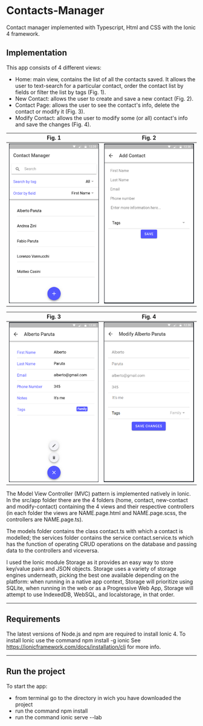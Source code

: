 # Contacts-Manager

Contact manager implemented with Typescript, Html and CSS with the Ionic 4 framework.

## Implementation

This app consists of 4 different views:
- Home: main view, contains the list of all the contacts saved. It allows the user to text-search for a particular contact, order the contact list by fields or filter the list by tags (Fig. 1).
- New Contact: allows the user to create and save a new contact (Fig. 2).
- Contact Page: allows the user to see the contact's info, delete the contact or modify it (Fig. 3).
- Modify Contact: allows the user to modify some (or all) contact's info and save the changes (Fig. 4).

Fig. 1            |  Fig. 2
:-------------------------:|:-------------------------:
![](https://github.com/NostosP/Contacts-Manager/blob/master/imgs/home.png "Fig. 1")  |  ![](https://github.com/NostosP/Contacts-Manager/blob/master/imgs/newContact.png "Fig. 2")

Fig. 3            |  Fig. 4
:-------------------------:|:-------------------------:
![](https://github.com/NostosP/Contacts-Manager/blob/master/imgs/contactPage.png "Fig. 3")  |  ![](https://github.com/NostosP/Contacts-Manager/blob/master/imgs/modifyContact.png "Fig. 4")

The Model View Controller (MVC) pattern is implemented natively in Ionic. In the src/app folder there are the 4 folders (home, contact, new-contact and modify-contact) containing the 4 views and their respective controllers (in each folder the views are NAME.page.html and NAME.page.scss, the controllers are NAME.page.ts).

The models folder contains the class contact.ts with which a contact is modelled; the services folder contains the service contact.service.ts which has the function of operating CRUD operations on the database and passing data to the controllers and viceversa.

I used the Ionic module Storage as it provides an easy way to store key/value pairs and JSON objects. Storage uses a variety of storage engines underneath, picking the best one available depending on the platform: when running in a native app context, Storage will prioritize using SQLite, when running in the web or as a Progressive Web App, Storage will attempt to use IndexedDB, WebSQL, and localstorage, in that order.

---
## Requirements

The latest versions of Node.js and npm are required to install Ionic 4. 
To install Ionic use the command npm install -g ionic
See https://ionicframework.com/docs/installation/cli for more info.

---
## Run the project

To start the app:
- from terminal go to the directory in wich you have downloaded the project
- run the command npm install
- run the command ionic serve --lab


